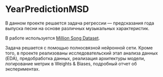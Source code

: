 # YearPredictionMSD

В данном проекте решается задача регрессии — предсказания года выпуска песни
на основе различных музыкальных характеристик.

В работе используется [Million Song Dataset](http://www.millionsongdataset.com/).

Задача решается с помощью полносвязной нейронной сети. Кроме того, в проекте реализованы
исследовательский этап анализа данных (EDA), предобработка данных, реализация архитектуры модели,
логирование метрик в Weights & Biases, подробный отчет об экспериментах.
